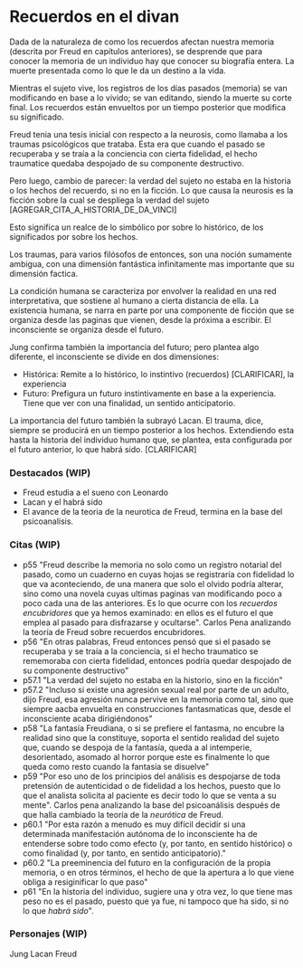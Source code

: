 # Recuerdos en el divan

Dada de la naturaleza de como los recuerdos afectan nuestra memoria (descrita por Freud en capítulos anteriores), se desprende que para conocer la memoria de un individuo hay que conocer su biografía entera. La muerte presentada como lo que le da un destino a la vida.

Mientras el sujeto vive, los registros de los días pasados (memoria) se van modificando en base a lo vivido; se van editando, siendo la muerte su corte final. Los recuerdos están envueltos por un tiempo posterior que modifica su significado.

Freud tenia una tesis inicial con respecto a la neurosis, como llamaba a los traumas psicológicos que trataba. Esta era que cuando el pasado se recuperaba y se traía a la conciencia con cierta fidelidad, el hecho traumatice quedaba despojado de su componente destructivo.

Pero luego, cambio de parecer: la verdad del sujeto no estaba en la historia o los hechos del recuerdo, si no en la ficción. Lo que causa la neurosis es la ficción sobre la cual se despliega la verdad del sujeto [AGREGAR_CITA_A_HISTORIA_DE_DA_VINCI]

Esto significa un realce de lo simbólico por sobre lo histórico, de los significados por sobre los hechos.

Los traumas, para varios filósofos de entonces, son una noción sumamente ambigua, con una dimensión fantástica infinitamente mas importante que su dimensión factica.

La condición humana se caracteriza por envolver la realidad en una red interpretativa, que sostiene al humano a cierta distancia de ella. La existencia humana, se narra en parte por una componente de ficción que se organiza desde las paginas que vienen, desde la próxima a escribir. El inconsciente se organiza desde el futuro.

Jung confirma también la importancia del futuro; pero plantea algo diferente, el inconsciente se divide en dos dimensiones:

- Histórica: Remite a lo histórico, lo instintivo (recuerdos) [CLARIFICAR], la experiencia
- Futuro: Prefigura un futuro instintivamente en base a la experiencia. Tiene que ver con una finalidad, un sentido anticipatorio.

La importancia del futuro también la subrayó Lacan. El trauma, dice, siempre se producirá en un tiempo posterior a los hechos. Extendiendo esta hasta la historia del individuo humano que, se plantea, esta configurada por el futuro anterior, lo que habrá sido. [CLARIFICAR]

### Destacados (WIP)

- Freud estudia a el sueno con Leonardo
- Lacan y el habrá sido
- El avance de la teoria de la neurotica de Freud, termina en la base del psicoanalisis.

### Citas (WIP)

- p55 "Freud describe la memoria no solo como un registro notarial del pasado, como un cuaderno en cuyas hojas se registraría con fidelidad lo que va aconteciendo, de una manera que solo el olvido podría alterar, sino como una novela cuyas ultimas paginas van modificando poco a poco cada una de las anteriores. Es lo que ocurre con los _recuerdos encubridores_ que ya hemos examinado: en ellos es el futuro el que emplea al pasado para disfrazarse y ocultarse". Carlos Pena analizando la teoría de Freud sobre recuerdos encubridores.
- p56 "En otras palabras, Freud entonces pensó que si el pasado se recuperaba y se traía a la conciencia, si el hecho traumatico se rememoraba con cierta fidelidad, entonces podría quedar despojado de su componente destructivo"
- p57.1 "La verdad del sujeto no estaba en la historio, sino en la ficción"
- p57.2 "Incluso si existe una agresión sexual real por parte de un adulto, dijo Freud, esa agresión nunca pervive en la memoria como tal, sino que siempre aacba envuelta en construcciones fantasmaticas que, desde el inconsciente acaba dirigiéndonos"
- p58 "La fantasía Freudiana, o si se prefiere el fantasma, no encubre la realidad sino que la constituye, soporta el sentido realidad del sujeto que, cuando se despoja de la fantasía, queda a al intemperie, desorientado, asomado al horror porque este es finalmente lo que queda como resto cuando la fantasía se disuelve"
- p59 "Por eso uno de los principios del análisis es despojarse de toda pretensión de autenticidad o de fidelidad a los hechos, puesto que lo que el analista solicita al paciente es decir todo lo que se venta a su mente". Carlos pena analizando la base del psicoanálisis después de que halla cambiado la teoría de la _neurótica_ de Freud.
- p60.1 "Por esta razón a menudo es muy difícil decidir si una determinada manifestación autónoma de lo inconsciente ha de entenderse sobre todo como efecto (y, por tanto, en sentido histórico) o como finalidad (y, por tanto, en sentido anticipatorio)."
- p60.2 "La preeminencia del futuro en la configuración de la propia memoria, o en otros términos, el hecho de que la apertura a lo que viene obliga a resiginificar lo que paso"
- p61 "En la historia del individuo, sugiere una y otra vez, lo que tiene mas peso no es el pasado, puesto que ya fue, ni tampoco que ha sido, si no lo que _habrá sido_".

### Personajes (WIP)

Jung
Lacan
Freud
